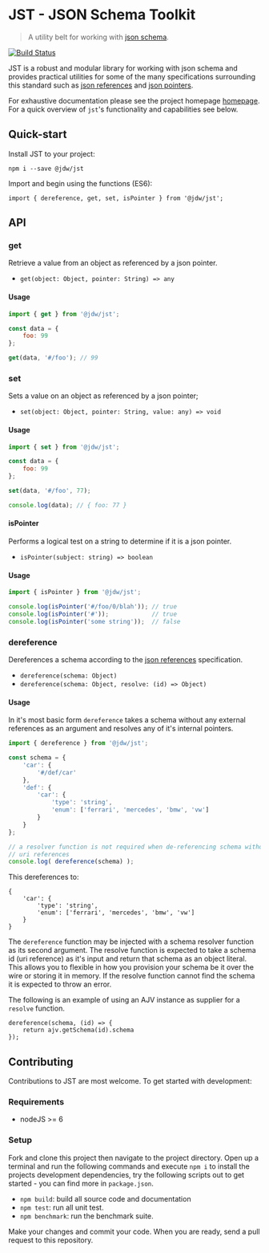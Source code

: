 JST - JSON Schema Toolkit
===

> A utility belt for working with [json schema](http://json-schema.org/).

[![Build Status](https://travis-ci.org/jdwije/jst.svg?branch=master)](https://travis-ci.org/jdwije/jst)

JST is a robust and modular library for working with json schema and provides
practical utilities for some of the many specifications surrounding this
standard such as [json references](https://tools.ietf.org/html/draft-pbryan-zyp-json-ref-03) and [json pointers](https://tools.ietf.org/html/rfc6901).

For exhaustive documentation please see the project
homepage [homepage](http://www.jwije.com/jst/). For a quick overview of `jst`'s
functionality and capabilities see below.

## Quick-start

Install JST to your project:
```
npm i --save @jdw/jst
```

Import and begin using the functions (ES6):
```
import { dereference, get, set, isPointer } from '@jdw/jst';
```

## API

### get

Retrieve a value from an object as referenced by a json pointer.

* `get(object: Object, pointer: String) => any`

#### Usage

```javascript
import { get } from '@jdw/jst';

const data = {
    foo: 99
};

get(data, '#/foo'); // 99
```

### set

Sets a value on an object as referenced by a json pointer;

* `set(object: Object, pointer: String, value: any) => void`

#### Usage

```javascript
import { set } from '@jdw/jst';

const data = {
    foo: 99
};

set(data, '#/foo', 77); 

console.log(data); // { foo: 77 }
```

#### isPointer

Performs a logical test on a string to determine if it is a json pointer.

* `isPointer(subject: string) => boolean`

#### Usage

```javascript
import { isPointer } from '@jdw/jst';

console.log(isPointer('#/foo/0/blah')); // true
console.log(isPointer('#'));            // true
console.log(isPointer('some string'));  // false
```

### dereference

Dereferences a schema according to the [json references](https://tools.ietf.org/html/draft-pbryan-zyp-json-ref-03) specification.

* `dereference(schema: Object)`
* `dereference(schema: Object, resolve: (id) => Object)`

#### Usage

In it's most basic form `dereference` takes a schema without any external
references as an argument and resolves any of it's internal pointers.

```javascript
import { dereference } from '@jdw/jst';

const schema = {
    'car': {
        '#/def/car'
    },
    'def': {
        'car': {
            'type': 'string',
            'enum': ['ferrari', 'mercedes', 'bmw', 'vw']
        }
    }
};

// a resolver function is not required when de-referencing schema without external
// uri references
console.log( dereference(schema) );
```

This dereferences to:

```
{
    'car': {
        'type': 'string',
        'enum': ['ferrari', 'mercedes', 'bmw', 'vw']
    }
}
```

The `dereference` function may be injected with a schema resolver function as
its second argument. The resolve function is expected to take a schema id (uri
reference) as it's input and return that schema as an object literal. This
allows you to flexible in how you provision your schema be it over the wire or
storing it in memory. If the resolve function cannot find the schema it is
expected to throw an error.

The following is an example of using an AJV instance as supplier for a `resolve`
function.

```
dereference(schema, (id) => {
    return ajv.getSchema(id).schema
});
```

## Contributing

Contributions to JST are most welcome. To get started with development:

### Requirements

- nodeJS >= 6

### Setup

Fork and clone this project then navigate to the project directory. Open up a
terminal and run the following commands and execute `npm i` to install the
projects development dependencies, try the following scripts out to get started -
you can find more in `package.json`.

- `npm build`: build all source code and documentation
- `npm test`: run all unit test.
- `npm benchmark`: run the benchmark suite.

Make your changes and commit your code. When you are ready, send a pull request
to this repository.


